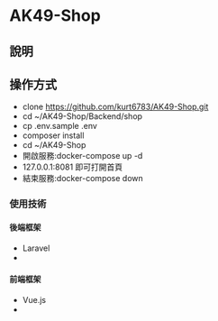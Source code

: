 # AK49-Shop

## 說明

## 操作方式
- clone https://github.com/kurt6783/AK49-Shop.git
- cd ~/AK49-Shop/Backend/shop
- cp .env.sample .env
- composer install
- cd ~/AK49-Shop
- 開啟服務:docker-compose up -d
- 127.0.0.1:8081 即可打開首頁
- 結束服務:docker-compose down
### 使用技術
#### 後端框架
- Laravel
-
#### 前端框架
- Vue.js
-
